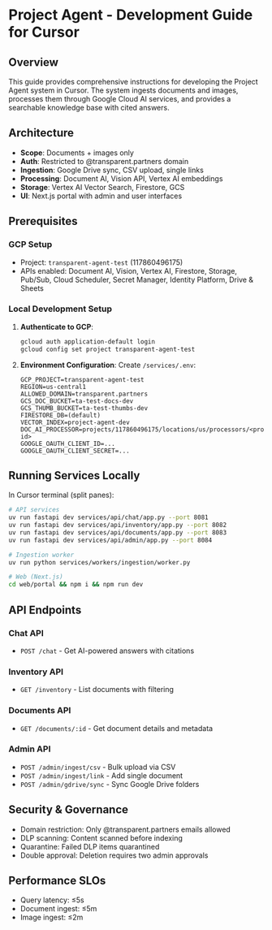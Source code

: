 # Project Agent - Development Guide for Cursor

## Overview

This guide provides comprehensive instructions for developing the Project Agent system in Cursor. The system ingests documents and images, processes them through Google Cloud AI services, and provides a searchable knowledge base with cited answers.

## Architecture

- **Scope**: Documents + images only
- **Auth**: Restricted to @transparent.partners domain
- **Ingestion**: Google Drive sync, CSV upload, single links
- **Processing**: Document AI, Vision API, Vertex AI embeddings
- **Storage**: Vertex AI Vector Search, Firestore, GCS
- **UI**: Next.js portal with admin and user interfaces

## Prerequisites

### GCP Setup
- Project: `transparent-agent-test` (117860496175)
- APIs enabled: Document AI, Vision, Vertex AI, Firestore, Storage, Pub/Sub, Cloud Scheduler, Secret Manager, Identity Platform, Drive & Sheets

### Local Development Setup

1. **Authenticate to GCP**:
   ```bash
   gcloud auth application-default login
   gcloud config set project transparent-agent-test
   ```

2. **Environment Configuration**:
   Create `/services/.env`:
   ```env
   GCP_PROJECT=transparent-agent-test
   REGION=us-central1
   ALLOWED_DOMAIN=transparent.partners
   GCS_DOC_BUCKET=ta-test-docs-dev
   GCS_THUMB_BUCKET=ta-test-thumbs-dev
   FIRESTORE_DB=(default)
   VECTOR_INDEX=project-agent-dev
   DOC_AI_PROCESSOR=projects/117860496175/locations/us/processors/<processor-id>
   GOOGLE_OAUTH_CLIENT_ID=...
   GOOGLE_OAUTH_CLIENT_SECRET=...
   ```

## Running Services Locally

In Cursor terminal (split panes):

```bash
# API services
uv run fastapi dev services/api/chat/app.py --port 8081
uv run fastapi dev services/api/inventory/app.py --port 8082
uv run fastapi dev services/api/documents/app.py --port 8083
uv run fastapi dev services/api/admin/app.py --port 8084

# Ingestion worker
uv run python services/workers/ingestion/worker.py

# Web (Next.js)
cd web/portal && npm i && npm run dev
```

## API Endpoints

### Chat API
- `POST /chat` - Get AI-powered answers with citations

### Inventory API
- `GET /inventory` - List documents with filtering

### Documents API
- `GET /documents/:id` - Get document details and metadata

### Admin API
- `POST /admin/ingest/csv` - Bulk upload via CSV
- `POST /admin/ingest/link` - Add single document
- `POST /admin/gdrive/sync` - Sync Google Drive folders

## Security & Governance

- Domain restriction: Only @transparent.partners emails allowed
- DLP scanning: Content scanned before indexing
- Quarantine: Failed DLP items quarantined
- Double approval: Deletion requires two admin approvals

## Performance SLOs
- Query latency: ≤5s
- Document ingest: ≤5m
- Image ingest: ≤2m
